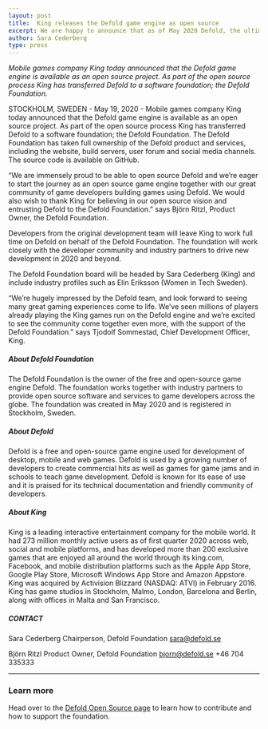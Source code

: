 ```yaml
---
layout: post
title:  King releases the Defold game engine as open source
excerpt: We are happy to announce that as of May 2020 Defold, the ultimate game engine for web and mobile, is available as an open source project!
author: Sara Cederberg
type: press
---
```


_Mobile games company King today announced that the Defold game engine is available as an open source project. As part of the open source process King has transferred Defold to a software foundation; the Defold Foundation._

STOCKHOLM, SWEDEN - May 19, 2020 - Mobile games company King today announced that the Defold game engine is available as an open source project. As part of the open source process King has transferred Defold to a software foundation; the Defold Foundation. The Defold Foundation has taken full ownership of the Defold product and services, including the website, build servers, user forum and social media channels. The source code is available on GitHub.

“We are immensely proud to be able to open source Defold and we’re eager to start the journey as an open source game engine together with our great community of game developers building games using Defold. We would also wish to thank King for believing in our open source vision and entrusting Defold to the Defold Foundation.” says Björn Ritzl, Product Owner, the Defold Foundation.

Developers from the original development team will leave King to work full time on Defold on behalf of the Defold Foundation. The foundation will work closely with the developer community and industry partners to drive new development in 2020 and beyond.

The Defold Foundation board will be headed by Sara Cederberg (King) and include industry profiles such as Elin Eriksson (Women in Tech Sweden).

“We’re hugely impressed by the Defold team, and look forward to seeing many great gaming experiences come to life. We’ve seen millions of players already playing the King games run on the Defold engine and we’re excited to see the community come together even more, with the support of the Defold Foundation.” says Tjodolf Sommestad, Chief Development Officer, King.

##### About Defold Foundation
The Defold Foundation is the owner of the free and open-source game engine Defold. The foundation works together with industry partners to provide open source software and services to game developers across the globe. The foundation was created in May 2020 and is registered in Stockholm, Sweden.

##### About Defold
Defold is a free and open-source game engine used for development of desktop, mobile and web games. Defold is used by a growing number of developers to create commercial hits as well as games for game jams and in schools to teach game development. Defold is known for its ease of use and it is praised for its technical documentation and friendly community of developers.

##### About King
King is a leading interactive entertainment company for the mobile world. It had 273 million monthly active users as of first quarter 2020 across web, social and mobile platforms, and has developed more than 200 exclusive games that are enjoyed all around the world through its king.com, Facebook, and mobile distribution platforms such as the Apple App Store, Google Play Store, Microsoft Windows App Store and Amazon Appstore. King was acquired by Activision Blizzard (NASDAQ: ATVI) in February 2016. King has game studios in Stockholm, Malmo, London, Barcelona and Berlin, along with offices in Malta and San Francisco.

##### CONTACT
Sara Cederberg
Chairperson, Defold Foundation
sara@defold.se

Björn Ritzl
Product Owner, Defold Foundation
bjorn@defold.se
+46 704 335333

---

### Learn more
Head over to the [Defold Open Source page](/opensource) to learn how to contribute and how to support the foundation.

